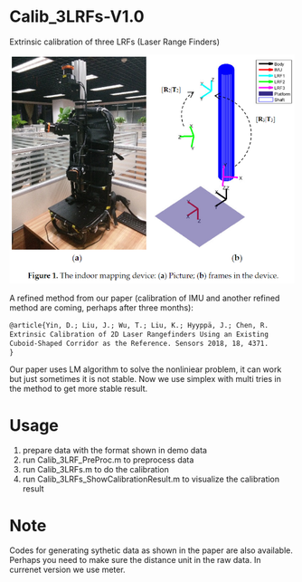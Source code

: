 # Calib_3LRFs-V1.0
Extrinsic calibration of three LRFs (Laser Range Finders)

![image](https://github.com/SRainGit/Calib_3LRFs-V1.0/blob/master/images/Figure1.PNG)

A refined method from our paper (calibration of IMU and another refined method are coming, perhaps after three months):
```
@article{Yin, D.; Liu, J.; Wu, T.; Liu, K.; Hyyppä, J.; Chen, R. Extrinsic Calibration of 2D Laser Rangefinders Using an Existing Cuboid-Shaped Corridor as the Reference. Sensors 2018, 18, 4371.
}
```

Our paper uses LM algorithm to solve the nonliniear problem, it can work but just sometimes it is not stable.
Now we use simplex with multi tries in the method to get more stable result.

# Usage
1. prepare data with the format shown in demo data
2. run Calib_3LRF_PreProc.m to preprocess data
3. run Calib_3LRFs.m to do the calibration
4. run Calib_3LRFs_ShowCalibrationResult.m to visualize the calibration result

# Note
Codes for generating sythetic data as shown in the paper are also available.
Perhaps you need to make sure the distance unit in the raw data. In currenet version we use meter.
